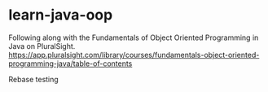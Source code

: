 # learn-java-oop

Following along with the Fundamentals of Object Oriented Programming in Java on PluralSight.
https://app.pluralsight.com/library/courses/fundamentals-object-oriented-programming-java/table-of-contents

Rebase testing
